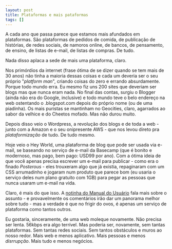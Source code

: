 ```yaml
---
layout: post
title: Plataformas e mais pataformas
tags: []
---
```


A cada ano que passa parece que estamos mais afundados em plataformas. São plataformas de pedidos de comida, de publicação de histórias, de redes sociais, de namoros online, de bancos, de pensamento, de ensino, de listas de e-mail, de listas de compras. De tudo.

Nada disso aplaca a sede de mais uma plataforma, claro.

Nos primórdios da internet (frase ótima de se dizer quando se tem mais de 30 anos) não tinha a maioria dessas coisas e cada um deveria ser o seu próprio "*platform man*", criando coisas do zero e errando absurdamente. Porque todo mundo erra. Eu mesmo fiz uns 200 sites que deveriam ser blogs mas que nunca eram nada. No final das contas, surgiu o Blogger (ainda não era do Google, inclusive) e todo mundo teve o belo endereço na web ostentando o .blogspot.com depois do próprio nome (ou de uma piadinha). Os mais puristas se mantinham no Geocities, claro, agarrados ao sabor da velhice e do Cheetos mofado. Mas não durou muito.

Depois disso veio o Wordpress, a revolução dos blogs e de toda a web - junto com a Amazon e o seu onipresente AWS - que nos levou direto pra *plataformização* de tudo. De tudo mesmo.

Hoje veio o Hey World, uma plataforma de blog que pode ser usada via e-mail, se baseando no serviço de e-mail da Basecamp (que é bonito e modernoso, mas pago, bem pago: USD99 por ano). Com a ótima ideia de que você apenas precisa escrever um e-mail para publicar - como era o finado *Posterous* - eles trouxeram algo que já existia, repaginaram com um CSS arrumadinho e jogaram num produto que parece bom (eu usaria o serviço deles num plano gratuito com 1GB) para pegar as pessoas que nunca usaram um e-mail na vida.

Claro, é mais do que isso. A [notinha do Manual do Usuário](https://manualdousuario.net/notinha-hey-world-blog-email/) fala mais sobre o assunto - e provavelmente os comentários irão dar um panorama melhor sobre tudo - mas a verdade é que no frigir do ovos, é apenas um serviço de plataforma como tantos outros.

Eu gostaria, sinceramente, de uma web moleque novamente. Não precisa ser lenta. 56kbps era algo terrível. Mas poderia ser, novamente, sem tantas plataformas. Sem tantas redes sociais. Sem tantos obstáculos e muros ao nosso redor. Mais web e menos aplicativo. Mais pessoas e menos *disrrupção*. Mais tudo e menos negócios.
